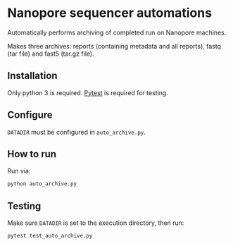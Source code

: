 # Nanopore sequencer automations

Automatically performs archiving of completed run on Nanopore machines.

Makes three archives: reports (containing metadata and all reports), fastq (tar file) and fast5 (tar.gz file).

## Installation

Only python 3 is required. [Pytest](https://pypi.org/project/pytest/) is required for testing.

## Configure

`DATADIR` must be configured in `auto_archive.py`. 

## How to run

Run via:

```bash
python auto_archive.py
```

## Testing

Make sure `DATADIR` is set to the execution directory, then run:

```bash
pytest test_auto_archive.py
```
